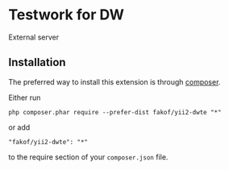 Testwork for DW
===============
External server

Installation
------------

The preferred way to install this extension is through [composer](http://getcomposer.org/download/).

Either run

```
php composer.phar require --prefer-dist fakof/yii2-dwte "*"
```

or add

```
"fakof/yii2-dwte": "*"
```

to the require section of your `composer.json` file.